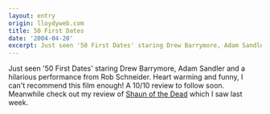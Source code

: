 ```yaml
---
layout: entry
origin: lloydyweb.com
title: 50 First Dates
date: '2004-04-20'
excerpt: Just seen '50 First Dates' staring Drew Barrymore, Adam Sandler and a hilarious performance from Rob Schneider.
---
```

Just seen '50 First Dates' staring Drew Barrymore, Adam Sandler and a hilarious performance from Rob Schneider. Heart warming and funny, I can't recommend this film enough! A 10/10 review to follow soon. Meanwhile check out my review of [Shaun of the Dead][1] which I saw last week.

[1]: /2004/04/shaun_of_the_dead/